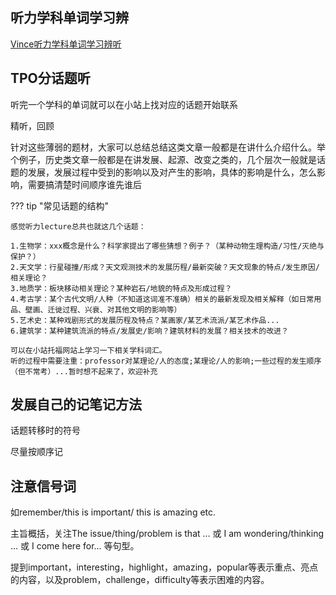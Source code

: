 ## 听力学科单词学习辨
[Vince听力学科单词学习辨听](https://www.bilibili.com/video/BV19P4y1E7bz/?spm_id_from=333.337.search-card.all.click&vd_source=e41c6ec3a438ca1093a1781f0bf03d32)

## TPO分话题听
听完一个学科的单词就可以在小站上找对应的话题开始联系

精听，回顾

针对这些薄弱的题材，大家可以总结总结这类文章一般都是在讲什么介绍什么。举个例子，历史类文章一般都是在讲发展、起源、改变之类的，几个层次一般就是话题的发展，发展过程中受到的影响以及对产生的影响，具体的影响是什么，怎么影响，需要搞清楚时间顺序谁先谁后

??? tip "常见话题的结构"

    感觉听力lecture总共也就这几个话题：

    1.生物学：xxx概念是什么？科学家提出了哪些猜想？例子？（某种动物生理构造/习性/灭绝与保护？）
    2.天文学：行星碰撞/形成？天文观测技术的发展历程/最新突破？天文现象的特点/发生原因/相关理论？
    3.地质学：板块移动相关理论？某种岩石/地貌的特点及形成过程？
    4.考古学：某个古代文明/人种（不知道这词准不准确）相关的最新发现及相关解释（如日常用品、壁画、迁徙过程、兴衰、对其他文明的影响等）
    5.艺术史：某种戏剧形式的发展历程及特点？某画家/某艺术流派/某艺术作品...
    6.建筑学：某种建筑流派的特点/发展史/影响？建筑材料的发展？相关技术的改进？

    可以在小站托福网站上学习一下相关学科词汇。
    听的过程中需要注重：professor对某理论/人的态度;某理论/人的影响;一些过程的发生顺序（但不常考）...暂时想不起来了，欢迎补充


## 发展自己的记笔记方法
话题转移时的符号

尽量按顺序记

## 注意信号词
如remember/this is important/ this is amazing etc.

主旨概括，关注The issue/thing/problem is that … 或 I am wondering/thinking … 或 I come here for… 等句型。

提到important，interesting，highlight，amazing，popular等表示重点、亮点的内容，以及problem，challenge，difficulty等表示困难的内容。 
